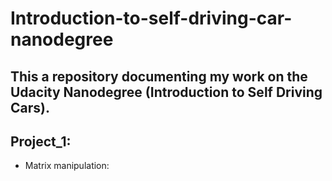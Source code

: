 # Introduction-to-self-driving-car-nanodegree

## This a repository documenting my work on the Udacity Nanodegree (Introduction to Self Driving Cars).

## Project_1:
* Matrix manipulation:
